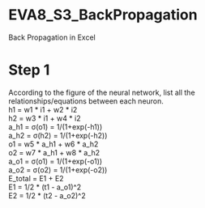 # EVA8_S3_BackPropagation
Back Propagation in Excel


# Step 1
According to the figure of the neural network, list all the relationships/equations between each neuron.  
h1 = w1 * i1 + w2 * i2  
h2 = w3 * i1 + w4 * i2  
a_h1 = σ(o1) = 1/(1+exp(-h1))  
a_h2 = σ(h2) = 1/(1+exp(-h2))  
o1 = w5 * a_h1 + w6 * a_h2  
o2 = w7 * a_h1 + w8 * a_h2  
a_o1 = σ(o1) = 1/(1+exp(-o1))  
a_o2 = σ(o2) = 1/(1+exp(-o2))  
E_total = E1 + E2  
E1 = 1/2 * (t1 - a_o1)^2   
E2 = 1/2 * (t2 - a_o2)^2  
